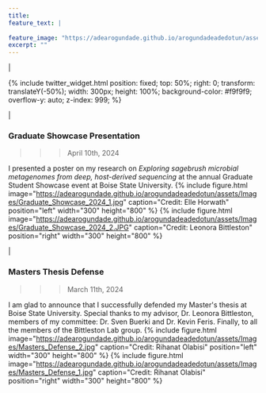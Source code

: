 ```yaml
---
title:
feature_text: |
  
feature_image: "https://adearogundade.github.io/arogundadeadedotun/assets/Images/Communications_Cover.jpg"
excerpt: ""
---
```


|

<div class="sidebar">
    {% include twitter_widget.html position: fixed;
    top: 50%;
    right: 0;
    transform: translateY(-50%);
    width: 300px; 
    height: 100%; 
    background-color: #f9f9f9;
    overflow-y: auto; 
    z-index: 999; %}
</div>

|

### Graduate Showcase Presentation
>>> April 10th, 2024

I presented a poster on my research on _Exploring sagebrush microbial metagenomes from deep, host-derived sequencing_ at the annual Graduate Student Showcase event at Boise State University.
{% include figure.html image="https://adearogundade.github.io/arogundadeadedotun/assets/Images/Graduate_Showcase_2024_1.jpg" caption="Credit: Elle Horwath" position="left" width="300" height="800" %} {% include figure.html image="https://adearogundade.github.io/arogundadeadedotun/assets/Images/Graduate_Showcase_2024_2.JPG" caption="Credit: Leonora Bittleston" position="right" width="300" height="800" %}

|

### Masters Thesis Defense
>>> March 11th, 2024

I am glad to announce that I successfully defended my Master's thesis at Boise State University. Special thanks to my advisor, Dr. Leonora Bittleston, members of my committee: Dr. Sven Buerki and Dr. Kevin Feris. Finally, to all the members of the Bittleston Lab group.
{% include figure.html image="https://adearogundade.github.io/arogundadeadedotun/assets/Images/Masters_Defense_2.jpg" caption="Credit: Rihanat Olabisi" position="left" width="300" height="800" %} {% include figure.html image="https://adearogundade.github.io/arogundadeadedotun/assets/Images/Masters_Defense_1.jpg" caption="Credit: Rihanat Olabisi" position="right" width="300" height="800" %}




